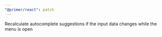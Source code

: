 ```yaml
---
"@primer/react": patch
---
```


Recalculate autocomplete suggestions if the input data changes while the menu is open
